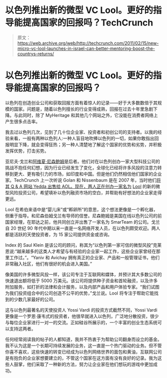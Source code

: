 # 以色列推出新的微型 VC Lool。更好的指导能提高国家的回报吗？TechCrunch

> 原文：<https://web.archive.org/web/http://techcrunch.com/2011/02/15/new-micro-vc-lool-launches-in-israel-can-better-mentoring-boost-the-countrys-returns/>

# 以色列推出新的微型 VC Lool。更好的指导能提高国家的回报吗？

以色列在创造创业公司和获取回报方面有着惊人的记录——好于大多数数倍于其规模的国家。问题是，随着以色列擅长的行业变得成熟，回报在过去十年里急剧下降。与此同时，除了 MyHeritage 和其他几个网站之外，它没能在消费者网络上产生很多点击率。

我去过以色列几次，见到了几十位企业家、投资者和初创公司的支持者。以我的经验来看，一般有两种以色列人:一种人盲目地吹捧以色列的一切，如果你敢指出回报明显下降，就会变得狂热；另一种人清楚地了解这个国家的优势和劣势，并积极发挥优势，打击劣势。

亚尼夫·戈兰和[阿维夏·尼森鲍姆](https://web.archive.org/web/20230204200017/http://www.crunchbase.com/person/avichay-nissenbaum)是后者。他们对在以色列创办一家大型科技公司的挑战不抱任何幻想，因为行业已经发生了变化，全球化已经将许多风投的注意力转移到更大、更有吸引力的市场，如印度和中国。但是他们仍然相信他们国家的企业家。TechCrunch 上一次听说 Golan 和 Nissenbaum 是在 2007 年，当时他们[将其 Q & A 网站 Yedda 出售给 AOL。现在，两人正在创办一家名为](https://web.archive.org/web/20230204200017/https://techcrunch.com/2007/11/11/aol-gets-into-qa-business-acquires-israels-yedda/) [Lool](https://web.archive.org/web/20230204200017/http://lool.vc/) 的新的微型风险投资公司，希望填补以色列融资市场的空白，并帮助有好想法的企业家走得更远。

Lool 在希伯来语中是“婴儿床”或“孵卵所”的意思，这个想法更像是一个孵化器，侧重于指导。和尼森伯姆戈兰有导师的信誉。尼森鲍姆是美国在线以色列公司的前国家经理，在耶达之前，他共同创立并出售了一家名为 SmarTeam 的公司。戈兰自 20 世纪 90 年代中期以来一直是一名网络开发人员，在以色列颇受欢迎。两人都是活跃的天使投资者，为 15 家公司提供资金或咨询。

Index 的 Saul Klein 是该公司的顾问，称其为“以色列第一家可信的微型风投”克莱恩说:“越来越多的这类人才希望与有经验的企业家一起工作，这些企业家曾经在那里工作过。”。“Yaniv 和 Avichay 拥有真正的企业家、产品和一般管理证书，他们非常融入社区，他们有很好的机会进入美国。”

像美国的许多微型风投一样，该公司专注于互联网和媒体，并预计其大多数公司的快速退出额将低于 5000 万美元。该公司将提供种子资金和首轮融资，以及许多附加服务，如打折的法律和会计服务，以及内部产品和用户体验专家。“我们试图为我们投资组合中的公司创造不公平的优势，”戈兰说。Lool 将专注于帮助它能找到的少数几家最好的公司。

这与以色列最著名的天使投资人 Yossi Vardi 的投资方式截然不同，Yossi Vardi 更像是一个罗恩·康韦式的投资者，他很早就进入以色列，广泛地分散投资，很少与每位企业家进行一对一的交流。正如硅谷所展示的，一个丰富的创业生态系统可以支持这两者。

任何经常阅读我的帖子的人都知道，我并不热衷于为帮助公司翻身而设立的基金。我不认为这是一个长期可持续发展的业务，这一直是一个热门驱动的业务。但不管你喜不喜欢，这些快速的转变已经成为以色列网络世界的面包和黄油，互联网公司是有抱负的企业家想要建立的，不管这个国家在这方面有没有良好的记录。我为这些人鼓掌，他们采取了一种新的方法，努力让企业家在他们想玩的游戏中更加成功。